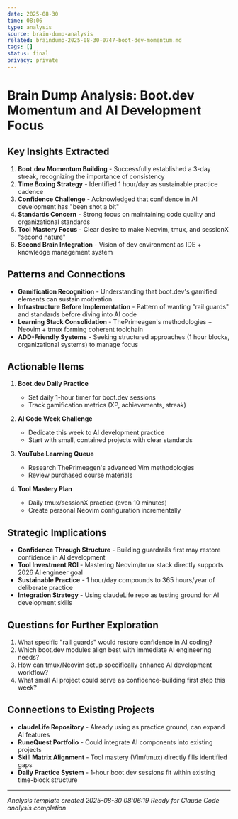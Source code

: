 ```yaml
---
date: 2025-08-30
time: 08:06
type: analysis
source: brain-dump-analysis
related: braindump-2025-08-30-0747-boot-dev-momentum.md
tags: []
status: final
privacy: private
---
```


# Brain Dump Analysis: Boot.dev Momentum and AI Development Focus

## Key Insights Extracted

1. **Boot.dev Momentum Building** - Successfully established a 3-day streak, recognizing the importance of consistency
2. **Time Boxing Strategy** - Identified 1 hour/day as sustainable practice cadence
3. **Confidence Challenge** - Acknowledged that confidence in AI development has "been shot a bit"
4. **Standards Concern** - Strong focus on maintaining code quality and organizational standards
5. **Tool Mastery Focus** - Clear desire to make Neovim, tmux, and sessionX "second nature"
6. **Second Brain Integration** - Vision of dev environment as IDE + knowledge management system

## Patterns and Connections

- **Gamification Recognition** - Understanding that boot.dev's gamified elements can sustain motivation
- **Infrastructure Before Implementation** - Pattern of wanting "rail guards" and standards before diving into AI code
- **Learning Stack Consolidation** - ThePrimeagen's methodologies + Neovim + tmux forming coherent toolchain
- **ADD-Friendly Systems** - Seeking structured approaches (1 hour blocks, organizational systems) to manage focus

## Actionable Items

1. **Boot.dev Daily Practice**
   - Set daily 1-hour timer for boot.dev sessions
   - Track gamification metrics (XP, achievements, streak)
   
2. **AI Code Week Challenge**
   - Dedicate this week to AI development practice
   - Start with small, contained projects with clear standards
   
3. **YouTube Learning Queue**
   - Research ThePrimeagen's advanced Vim methodologies
   - Review purchased course materials
   
4. **Tool Mastery Plan**
   - Daily tmux/sessionX practice (even 10 minutes)
   - Create personal Neovim configuration incrementally

## Strategic Implications

- **Confidence Through Structure** - Building guardrails first may restore confidence in AI development
- **Tool Investment ROI** - Mastering Neovim/tmux stack directly supports 2026 AI engineer goal
- **Sustainable Practice** - 1 hour/day compounds to 365 hours/year of deliberate practice
- **Integration Strategy** - Using claudeLife repo as testing ground for AI development skills

## Questions for Further Exploration

1. What specific "rail guards" would restore confidence in AI coding?
2. Which boot.dev modules align best with immediate AI engineering needs?
3. How can tmux/Neovim setup specifically enhance AI development workflow?
4. What small AI project could serve as confidence-building first step this week?

## Connections to Existing Projects

- **claudeLife Repository** - Already using as practice ground, can expand AI features
- **RuneQuest Portfolio** - Could integrate AI components into existing projects
- **Skill Matrix Alignment** - Tool mastery (Vim/tmux) directly fills identified gaps
- **Daily Practice System** - 1-hour boot.dev sessions fit within existing time-block structure

---

*Analysis template created 2025-08-30 08:06:19*
*Ready for Claude Code analysis completion*
